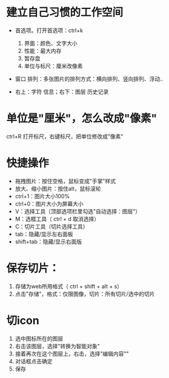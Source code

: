 

# 建立自己习惯的工作空间
- 首选项。打开首选项：ctrl+k
  1. 界面：颜色、文字大小
  2. 性能：最大内存
  3. 暂存盘
  4. 单位与标尺：厘米改像素

- 窗口
  排列：多张图片的排列方式：横向排列、竖向排列、浮动..

- 右上：字符 信息；右下：图层 历史记录



# 单位是"厘米"，怎么改成"像素"
ctrl+R 打开标尺，右键标尺，把单位修改成"像素"


# 快捷操作
- 拖拽图片：按住空格，鼠标变成"手掌"样式
- 放大、缩小图片：按住alt，鼠标滚轮
- ctrl+1：图片大小100%
- ctrl+0：图片大小为屏幕大小
- V：选择工具（顶部选项栏里勾选"自动选择：图层"）
- M：选框工具（ ctrl + d 取消选择）
- C：切片工具（切片选择工具）
- tab：隐藏/显示左右面板
- shift+tab：隐藏/显示右面版



# 保存切片：
1. 存储为web所用格式（ ctrl + shift + alt + s）
2. 点击"存储"，格式：仅限图像，切片：所有切片/选中的切片

# 切icon
1. 选中图标所在的图层
2. 右击该图层，选择"转换为智能对象"
3. 接着再次在这个图层上，右击，选择"编辑内容""
4. 对话框点击确定
5. 保存


